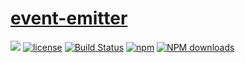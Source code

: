 # [event-emitter](https://github.com/careteenL/event-emitter)
[![](https://img.shields.io/badge/Powered%20by-event-emitter-brightgreen.svg)](https://github.com/careteenL/event-emitter)
[![license](https://img.shields.io/badge/license-MIT-blue.svg)](https://github.com/careteenL/event-emitter/blob/master/LICENSE)
[![Build Status](https://travis-ci.org/careteenL/event-emitter.svg?branch=master)](https://travis-ci.org/careteenL/event-emitter)
[![npm](https://img.shields.io/badge/npm-0.1.0-orange.svg)](https://www.npmjs.com/package/event-emitter)
[![NPM downloads](http://img.shields.io/npm/dm/event-emitter.svg?style=flat-square)](http://www.npmtrends.com/event-emitter)

